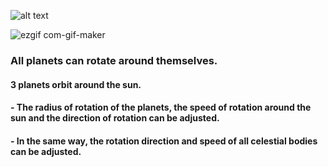 ![alt text](https://i.hizliresim.com/7zrzxou.jpg)

![ezgif com-gif-maker](https://user-images.githubusercontent.com/13854886/177000519-73b26acf-eec1-499b-8255-d8fe9926408d.gif)

### All planets can rotate around themselves.
#### 3 planets orbit around the sun.

#### - The radius of rotation of the planets, the speed of rotation around the sun and the direction of rotation can be adjusted.
#### - In the same way, the rotation direction and speed of all celestial bodies can be adjusted.

